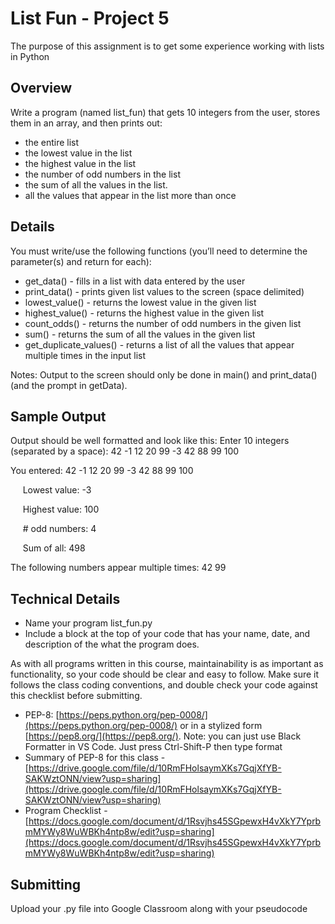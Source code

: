 # List Fun - Project 5
The purpose of this assignment is to get some experience working with lists in Python

## Overview

Write a program (named list_fun) that gets 10 integers from the user, stores them in an array, and then prints out:
* the entire list
* the lowest value in the list
* the highest value in the list
* the number of odd numbers in the list
* the sum of all the values in the list.
* all the values that appear in the list more than once


## Details
You must write/use the following functions (you’ll need to determine the parameter(s) and return for each): 
* get_data() - fills in a list with data entered by the user
* print_data() - prints given list values to the screen (space delimited)
* lowest_value() - returns the lowest value in the given list 
* highest_value() - returns the highest value in the given list 
* count_odds() - returns the number of odd numbers in the given list 
* sum() - returns the sum of all the values in the given list
* get_duplicate_values() - returns a list of all the values that appear multiple times in the input list

Notes: Output to the screen should only be done in main() and print_data() (and the prompt in getData).

## Sample Output

Output should be well formatted and look like this:
Enter 10 integers (separated by a space): 42 -1 12 20 99 -3 42 88 99 100

You entered: 42 -1 12 20 99 -3 42 88 99 100

&nbsp;&nbsp;&nbsp;&nbsp; Lowest value:   -3	

&nbsp;&nbsp;&nbsp;&nbsp; Highest value:  100

&nbsp;&nbsp;&nbsp;&nbsp; # odd numbers:  4

&nbsp;&nbsp;&nbsp;&nbsp; Sum of all:     498

The following numbers appear multiple times: 42 99


## Technical Details
- Name your program list_fun.py
- Include a block at the top of your code that has your name, date, and description of the what the program does.

As with all programs written in this course, maintainability is as important as functionality, so your code should be clear and easy to follow.  Make sure it follows the class coding conventions, and double check your code against this checklist before submitting.

- PEP-8: [https://peps.python.org/pep-0008/](https://peps.python.org/pep-0008/) or in a stylized form [https://pep8.org/](https://pep8.org/). Note: you can just use Black Formatter in VS Code. Just press Ctrl-Shift-P then type format
- Summary of PEP-8 for this class - [https://drive.google.com/file/d/10RmFHolsaymXKs7GqjXfYB-SAKWztONN/view?usp=sharing](https://drive.google.com/file/d/10RmFHolsaymXKs7GqjXfYB-SAKWztONN/view?usp=sharing)
- Program Checklist -[https://docs.google.com/document/d/1Rsvjhs45SGpewxH4vXkY7YprbmMYWy8WuWBKh4ntp8w/edit?usp=sharing](https://docs.google.com/document/d/1Rsvjhs45SGpewxH4vXkY7YprbmMYWy8WuWBKh4ntp8w/edit?usp=sharing)

## Submitting

Upload your .py file into Google Classroom along with your pseudocode
